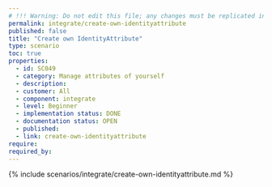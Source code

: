 ```yaml
---
# !!! Warning: Do not edit this file; any changes must be replicated in Excel !!!
permalink: integrate/create-own-identityattribute
published: false
title: "Create own IdentityAttribute"
type: scenario
toc: true
properties:
  - id: SC049
  - category: Manage attributes of yourself
  - description:
  - customer: All
  - component: integrate
  - level: Beginner
  - implementation status: DONE
  - documentation status: OPEN
  - published:
  - link: create-own-identityattribute
require:
required_by:
---
```


{% include scenarios/integrate/create-own-identityattribute.md %}
